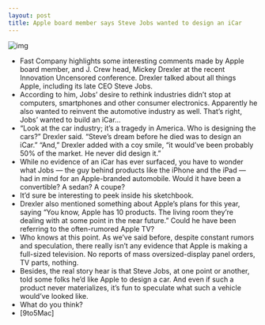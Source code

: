 ```yaml
---
layout: post
title: Apple board member says Steve Jobs wanted to design an iCar
---
```

![img](http://media.idownloadblog.com/wp-content/uploads/2012/03/icar.jpg)
* Fast Company highlights some interesting comments made by Apple board member, and J. Crew head, Mickey Drexler at the recent Innovation Uncensored conference. Drexler talked about all things Apple, including its late CEO Steve Jobs.
* According to him, Jobs’ desire to rethink industries didn’t stop at computers, smartphones and other consumer electronics. Apparently he also wanted to reinvent the automotive industry as well. That’s right, Jobs’ wanted to build an iCar…
* “Look at the car industry; it’s a tragedy in America. Who is designing the cars?” Drexler said. “Steve’s dream before he died was to design an iCar.” “And,” Drexler added with a coy smile, “it would’ve been probably 50% of the market. He never did design it.”
* While no evidence of an iCar has ever surfaced, you have to wonder what Jobs — the guy behind products like the iPhone and the iPad — had in mind for an Apple-branded automobile. Would it have been a convertible? A sedan? A coupe?
* It’d sure be interesting to peek inside his sketchbook.
* Drexler also mentioned something about Apple’s plans for this year, saying “You know, Apple has 10 products. The living room they’re dealing with at some point in the near future.” Could he have been referring to the often-rumored Apple TV?
* Who knows at this point. As we’ve said before, despite constant rumors and speculation, there really isn’t any evidence that Apple is making a full-sized television. No reports of mass oversized-display panel orders, TV parts, nothing.
* Besides, the real story hear is that Steve Jobs, at one point or another, told some folks he’d like Apple to design a car. And even if such a product never materializes, it’s fun to speculate what such a vehicle would’ve looked like.
* What do you think?
* [9to5Mac]

